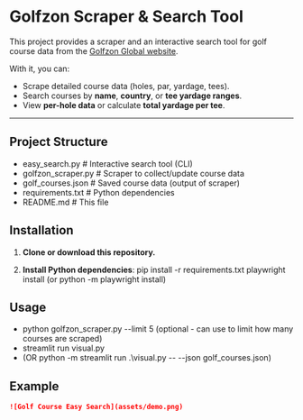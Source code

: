 # Golfzon Scraper & Search Tool

This project provides a scraper and an interactive search tool for golf course data from the [Golfzon Global website](https://www.global.golfzon.com/courses/about-course).  

With it, you can:
- Scrape detailed course data (holes, par, yardage, tees).
- Search courses by **name**, **country**, or **tee yardage ranges**.
- View **per-hole data** or calculate **total yardage per tee**.

---

## Project Structure
- easy_search.py # Interactive search tool (CLI)
- golfzon_scraper.py # Scraper to collect/update course data
- golf_courses.json # Saved course data (output of scraper)
- requirements.txt # Python dependencies
- README.md # This file

## Installation

1. **Clone or download this repository.**

2. **Install Python dependencies**:
   pip install -r requirements.txt
   playwright install
   (or python -m playwright install)
## Usage
- python golfzon_scraper.py --limit 5 (optional - can use to limit how many courses are scraped)
- streamlit run visual.py
- (OR python -m streamlit run .\visual.py -- --json         golf_courses.json)


## Example
```markdown
![Golf Course Easy Search](assets/demo.png)



